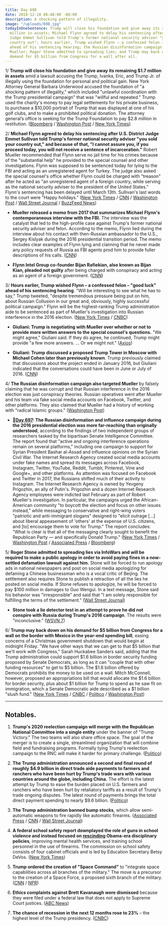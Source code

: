 ```yaml
---
title: Day 698
date: 2018-12-18 08:48:00 -08:00
description: A shocking pattern of illegality.
image: "/uploads/698.jpg"
todayInOneSentence: Trump will close his foundation and give away its remaining $1.7
  million in assets; Michael Flynn agreed to delay his sentencing after U.S. District
  Judge Emmet Sullivan told Trump's former national security adviser "you sold your
  country out"; hours earlier, Trump wished Flynn – a confessed felon – "good luck"
  ahead of his sentencing hearing; the Russian disinformation campaign also targeted
  Mueller; Roger Stone admitted to spreading lies; and Trump may back down on his
  demand for $5 billion from Congress for a wall after all.
---
```


1/ **Trump will close his foundation and give away its remaining $1.7 million in assets** amid a lawsuit accusing the Trump, Ivanka, Eric, and Trump Jr. of illegally using the foundation for personal and political gain. New York Attorney General Barbara Underwood accused the foundation of "a shocking pattern of illegality," which included "unlawful coordination with the Trump presidential campaign" that was "willful and repeated." Trump used the charity's money to pay legal settlements for his private business, to purchase a $10,000 portrait of Trump that was displayed at one of his golf clubs, and to make a prohibited political donation. The attorney general’s office is seeking for the Trump Foundation to pay $2.8 million in restitution. ([Bloomberg](https://www.bloomberg.com/news/articles/2018-12-18/ny-ag-says-trump-foundation-signs-stipulation-to-dissolve) / [Washington Post](https://www.washingtonpost.com/politics/trump-agrees-to-shut-down-his-charity-amid-allegations-he-used-it-for-personal-and-political-benefit/2018/12/18/dd3f5030-021b-11e9-9122-82e98f91ee6f_story.html) / [New York Times](https://www.nytimes.com/2018/12/18/nyregion/ny-ag-underwood-trump-foundation.html))

2/ **Michael Flynn agreed to delay his sentencing after U.S. District Judge Emmet Sullivan told Trump's former national security adviser "you sold your country out," and because of that, "I cannot assure you, if you proceed today, you will not receive a sentence of incarceration."** Robert Mueller recommended that Flynn serve no jail time for his crimes because of the "substantial help" he provided to the special counsel and other investigations. Flynn was supposed to be sentenced today for lying to the FBI and acting as an unregistered agent for Turkey. The judge also asked the special counsel's office whether Flynn could be charged with "treason" after he acted as "an unregistered agent of a foreign country, while serving as the national security adviser to the president of the United States." Flynn's sentencing has been delayed until March 13th. Sullivan's last words to the court were "Happy holidays." ([New York Times](https://www.nytimes.com/2018/12/18/us/politics/michael-flynn-sentencing.html) / [CNN](https://www.cnn.com/2018/12/18/politics/michael-flynn-sentencing-mueller-russia-probe/index.html) / [Washington Post](https://www.washingtonpost.com/world/national-security/michael-flynn-trumps-former-national-security-adviser-scheduled-to-be-sentenced/2018/12/17/19ce1bb4-0247-11e9-b5df-5d3874f1ac36_story.html) / [Wall Street Journal](https://www.wsj.com/articles/mike-flynns-sentencing-will-depend-on-courts-leniency-11545129000) / [BuzzFeed News](https://www.buzzfeednews.com/article/zoetillman/judge-michael-flynn-sentencing-sold-country-our))

* **Mueller released a memo from 2017 that summarizes Michael Flynn's contemporaneous interview with the FBI.** The interview was the catalyst that led to the high-profile case against Trump's former national security adviser and felon. According to the memo, Flynn lied during the interview about his contact with then-Russian ambassador to the U.S., Sergey Kislyak during the 2016 presidential transition period. The memo includes clear examples of Flynn lying and claiming that he never made any policy requests of Russia as FBI agents prod him to provide fuller descriptions of his calls. ([CNN](https://www.cnn.com/2018/12/17/politics/mueller-memo-michael-flynn-interview/index.html))

* **Flynn Intel Group co-founder Bijan Rafiekian, also known as Bijan Kian, pleaded not guilty** after being charged with conspiracy and acting as an agent of a foreign government. ([CNN](https://www.cnn.com/2018/12/18/politics/bijan-kian-michael-flynn-plea/index.html))

3/ **Hours earlier, Trump wished Flynn – a confessed felon – "good luck" ahead of his sentencing hearing**. "Will be interesting to see what he has to say," Trump tweeted, "despite tremendous pressure being put on him, about Russian Collusion in our great and, obviously, highly successful political campaign." Flynn will be the highest-ranking Trump administration aide to be sentenced as part of Mueller's investigation into Russian interference in the 2016 election. ([New York Times](https://www.nytimes.com/2018/12/18/us/politics/michael-flynn-sentencing.html) / [CNBC](https://www.cnbc.com/2018/12/17/trumps-first-national-security-advisor-michael-flynn-faces-sentencing.html))

* **Giuliani: Trump is negotiating with Mueller over whether or not to provide more written answers to the special counsel's questions.** "We might agree," Giuliani said. If they do agree, he continued, Trump might provide "a few more answers. ... Or we might not." ([Axios](https://www.axios.com/rudy-giuliani-trump-answers-robert-mueller-3f4d4493-1925-4937-92a7-d898c8b8212e.html))

* **Giuliani: Trump discussed a proposed Trump Tower in Moscow with Michael Cohen later than previously known**. Trump previously claimed that discussions about the project ended in January 2016, but Giuliani indicated that the conversations could have been in June or July of 2016. ([CNN](https://www.cnn.com/2018/12/16/politics/rudy-giuliani-trump-tower/index.html))

4/ **The Russian disinformation campaign also targeted Mueller** by falsely claiming that he was corrupt and that Russian interference in the 2016 election was just conspiracy theories. Russian operatives went after Mueller and his team via fake social media accounts on Facebook, Twitter, and other platforms. They also claimed that Mueller had a history of working with "radical Islamic groups." ([Washington Post](https://www.washingtonpost.com/business/technology/russian-disinformation-teams-targeted-robert-s-mueller-iii-says-report-prepared-for-senate/2018/12/17/0e0047f6-0230-11e9-8186-4ec26a485713_story.html?utm_term=.ef69671f6ca0))

* **📌[Day 697](https://whatthefuckjusthappenedtoday.com/2018/12/17/day-697/#1-the-russian-disinformation-and-inf): The Russian disinformation and influence campaign during the 2016 presidential election was more far-reaching than originally understood**, according to the findings of two independent groups of researchers tasked by the bipartisan Senate Intelligence Committee. The report found that "active and ongoing interference operations remain on several platforms," including one campaign to support for Syrian President Bashar al-Assad and influence opinions on the Syrian Civil War. The Internet Research Agency created social media accounts under fake names and spread its messages across Facebook, Instagram, Twitter, YouTube, Reddit, Tumblr, Pinterest, Vine and Google\+, and other platforms. As attention was focused on Facebook and Twitter in 2017, the Russians shifted much of their activity to Instagram. The Internet Research Agency is owned by Yevgeny Prigozhin, an ally of Putin's. Prigozhin and a dozen Internet Research Agency employees were indicted last February as part of Robert Mueller's investigation. In particular, the campaigns urged the African-American community "to boycott the election and focus on other issues instead," while messaging to conservative and right-wing voters "patriotic and anti-immigrant slogans" designed to "elicit outrage \[…\] about liberal appeasement of 'others' at the expense of U.S. citizens, and \[to\] encourage them to vote for Trump." The report concludes: "What is clear is that all of the messaging clearly sought to benefit the Republican Party — and specifically Donald Trump." ([New York Times](https://www.nytimes.com/2018/12/17/us/politics/russia-2016-influence-campaign.html) / [Washington Post](https://www.washingtonpost.com/technology/2018/12/16/new-report-russian-disinformation-prepared-senate-shows-operations-scale-sweep/?utm_term=.a20f408179bc) / [Associated Press](https://apnews.com/8890210ce2ce4256a7df6e4ab65c33d3) / [Bloomberg](https://www.bloomberg.com/news/articles/2018-12-17/russia-waged-vast-pro-trump-social-media-plan-senate-panel-told))

5/ **Roger Stone admitted to spreading lies via InfoWars and will be required to make a public apology in order to avoid paying fines in a now-settled defamation lawsuit against him.** Stone will be forced to run apology ads in national newspapers and post on social media apologizing for defaming a Chinese businessman who is a vocal critic of Beijing. The settlement also requires Stone to publish a retraction of all the lies he posted on social media. If Stone refuses to apologize, he will be forced to pay $100 million in damages to Guo Wengui. In a text message, Stone said his behavior was "irresponsible" and said that "I am solely responsible for fulfilling the terms of the settlement." ([Wall Street Journal](https://www.wsj.com/articles/roger-stone-admits-spreading-lies-on-infowars-11545093097))

* **Stone took a lie detector test in an attempt to prove he did not conspire with Russia during Trump's 2016 campaign**. The results were "inconclusive." ([WSVN 7](https://wsvn.com/news/special-reports/exclusive-video-former-trump-campaign-adviser-roger-stone-passes-lie-detector-test-on-russia-probe/))

6/ **Trump may back down on his demand for $5 billion from Congress for a wall on the border with Mexico in the year-end spending bill**, easing concerns of a Christmas government shutdown that would begin at midnight Friday. "We have other ways that we can get to that $5 billion that we'll work with Congress," Sarah Huckabee Sanders said, adding that the Trump administration could support $1.6 billion in border security funding proposed by Senate Democrats, as long as it can "couple that with other funding resources" to get to $5 billion. The $1.6 billion offered by Democrats prohibits the money to be used on a wall. Mitch McConnell, however, proposed an appropriations bill that would allocate the $1.6 billion for border security, plus about $1 billion for Trump to spend as he saw fit on immigration, which a Senate Democratic aide described as a $1 billion "slush fund." ([New York Times](https://www.nytimes.com/2018/12/18/us/politics/government-shutdown-trump.html) / [CNBC](https://www.cnbc.com/2018/12/18/white-house-suggests-it-will-back-down-on-5-billion-border-wall-demand.html) / [Politico](https://www.politico.com/story/2018/12/18/white-house-indicates-it-wants-to-avoid-partial-government-shutdown-1067922) / [Washington Post](https://www.washingtonpost.com/business/economy/white-house-signals-its-backing-down-in-shutdown-dispute-will-find-other-ways-to-fund-border-wall/2018/12/18/159994dc-02d9-11e9-9122-82e98f91ee6f_story.html))

---

## Notables.

1. **Trump's 2020 reelection campaign will merge with the Republican National Committee into a single entity** under the banner of "Trump Victory." The two teams will also share office space. The goal of the merger is to create a single, streamlined organization that will combine field and fundraising programs. Formally tying Trump's reelection campaign to the RNC will make it harder for primary challenge. ([Politico](https://www.politico.com/story/2018/12/18/trump-machine-swallows-rnc-1067875))

2. **The Trump administration announced a second and final round of roughly $4.9 billion in direct trade aide payments to farmers and ranchers who have been hurt by Trump's trade wars with various countries around the globe, including China.** The effort is the latest attempt by Trump to ease the burden placed on U.S. farmers and ranchers who have been hurt by retaliatory tariffs as a result of Trump's trade ongoing disputes. The latest round of payments brings the total direct payment spending to nearly $9.6 billion. ([Politico](https://www.politico.com/story/2018/12/17/trump-farmers-trade-relief-usda-1067716))

3. **The Trump administration banned bump stocks**, which allow semi-automatic weapons to fire rapidly like automatic firearms. ([Associated Press](https://www.apnews.com/6c1af80fb290472c89fb930e223505af) / [CNN](https://www.cnn.com/2018/12/18/politics/bump-stocks-ban/index.html) / [Wall Street Journal](https://www.wsj.com/articles/trump-administration-set-to-ban-bump-stock-firearm-devices-11545149435))

4. **A federal school safety report downplayed the role of guns in school violence and instead focused on [rescinding](https://www.nytimes.com/2018/12/17/us/politics/trump-school-discipline.html) Obama-era disciplinary policies**, improving mental health services, and training school personnel in the use of firearms. The commission on school safety consists of four cabinet officials and is led by Education Secretary Betsy DeVos. ([New York Times](https://www.nytimes.com/2018/12/18/us/politics/trump-administration-school-safety-report.html))

5. **Trump ordered the creation of "Space Command"** to "integrate space capabilities across all branches of the military." The move is a precursor to the creation of a Space Force, a proposed sixth branch of the military. ([CNN](https://www.cnn.com/2018/12/18/politics/trump-space-command-creation/index.html) / [NPR](https://www.npr.org/2018/12/18/677760140/u-s-space-command-is-revived-as-vice-president-pence-unveils-plan-in-florida))

6. **Ethics complaints against Brett Kavanaugh were dismissed** because they were filed under a federal law that does not apply to Supreme Court justices. ([ABC News](https://abcnews.go.com/Politics/wireStory/ethics-complaints-kavanaugh-dismissed-59891174))

7. **The chance of recession in the next 12 months rose to 23%** – the highest level of the Trump presidency. ([CNBC](https://www.cnbc.com/2018/12/18/cnbc-fed-survey-chance-of-recession-rises-to-23percent.html))